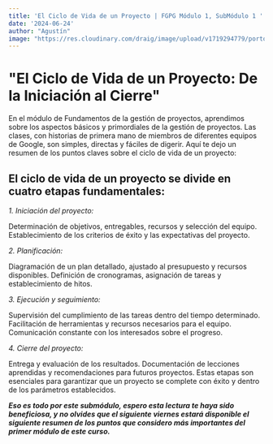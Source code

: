 ```yaml
---
title: 'El Ciclo de Vida de un Proyecto | FGPG Módulo 1, SubMódulo 1 '
date: '2024-06-24'
author: "Agustín"
image: "https://res.cloudinary.com/draig/image/upload/v1719294779/portolio-personal/blog/zwocgc3wmra9ukb4cnag.webp"
---
```



# "El Ciclo de Vida de un Proyecto: De la Iniciación al Cierre"
En el módulo de Fundamentos de la gestión de proyectos, aprendimos sobre los aspectos básicos y primordiales de la gestión de proyectos. Las clases, con historias de primera mano de miembros de diferentes equipos de Google, son simples, directas y fáciles de digerir. Aquí te dejo un resumen de los puntos claves sobre el ciclo de vida de un proyecto:


## El ciclo de vida de un proyecto se divide en cuatro etapas fundamentales:

*1. Iniciación del proyecto:*

Determinación de objetivos, entregables, recursos y selección del equipo.
Establecimiento de los criterios de éxito y las expectativas del proyecto.

*2. Planificación:*

Diagramación de un plan detallado, ajustado al presupuesto y recursos disponibles.
Definición de cronogramas, asignación de tareas y establecimiento de hitos.

*3. Ejecución y seguimiento:*

Supervisión del cumplimiento de las tareas dentro del tiempo determinado.
Facilitación de herramientas y recursos necesarios para el equipo.
Comunicación constante con los interesados sobre el progreso.

*4. Cierre del proyecto:*

Entrega y evaluación de los resultados.
Documentación de lecciones aprendidas y recomendaciones para futuros proyectos.
Estas etapas son esenciales para garantizar que un proyecto se complete con éxito y dentro de los parámetros establecidos.

***Eso es todo por este submódulo, espero esta lectura te haya sido beneficiosa, y no olvides que el siguiente viernes estará disponible el siguiente resumen de los puntos que considero más importantes del primer módulo de este curso.***
